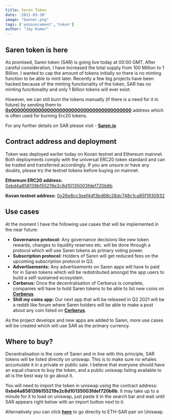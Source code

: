 ```yaml
---
title: Saren Token 
date: '2021-03-30' 
image: "banner.png"
tags: ['announcement','token']
author: "Jay Kumar"
---
```


Saren token is here
-----------
As promised, Saren token (SAR) is going live today at 00:00 GMT. After careful consideration, I have increased the total
supply from 100 Million to 1 Billion. I wanted to cap the amount of tokens initially so there is no minting function to
be able to mint later. Recently a few big projects have been hacked because of the minting functionality of the token,
SAR has no minting functionality and only 1 Billion tokens will ever exist.

However, we can still burn the tokens manually (if there is a need for it in future) by sending them to
**[0x0000000000000000000000000000000000000000](https://etherscan.io/token/0xbd4a858139b155219e2c8d10135003fdef720b6b?a)**
address which is often used for burning Erc20 tokens.

For any further details on SAR please visit - **[Saren.io](https://saren.io/token)**

Contract address and deployment
----------

Token was deployed earlier today on Kovan testnet and Ethereum mainnet. Both deployments comply with the universal ERC20
token standard and can be traded and transferred accordingly. If you are unsure or have any doubts, please try the
testnet tokens before buying on mainnet.

**Ethereum ERC20
address:** [0xbd4a858139b155219e2c8d10135003fdef720b6b](https://etherscan.io/token/0xbd4a858139b155219e2c8d10135003fdef720b6b?a)

**Kovan testnet
address:** [0x26e8cc3eef4df3bd68c28dc748c1ca85f1930932](https://kovan.etherscan.io/token/0x26e8cc3eef4df3bd68c28dc748c1ca85f1930932?a)

Use cases
----------

At the moment I have the following use cases that will be implemented in the near future:

* **Governance protocol:** Any governance decisions like new token rewards, changes to liquidity reserves etc. will be
  done through a protocol which will use Saren tokens as primary voting power.
* **Subscription protocol:** Holders of Saren will get reduced fees on the upcoming subscription protocol in Q3.
* **Advertisements:** Any advertisements on Saren apps will have to paid for in Saren tokens which will be redistributed
  amongst the app users to build a self-sustained ecosystem.
* **Cerberus:** Once the decentralisation of Cerberus is complete, companies will have to hold Saren tokens to be able
  to list new coins on **[Cerberus](https://cerberus.Saren.io)**.
* **Shill my coins app:** Our next app that will be released in Q2 2021 will be a reddit like forum where Saren holders
  will be able to make a post about any coin listed on **[Cerberus](https://cerberus.Saren.io)**.

As the project develops and new apps are added to Saren, more use cases will be created which will use SAR as the
primary currency.

Where to buy?
-------------

Decentralisation is the core of Saren and in line with this principle, SAR tokens will be listed directly on uniswap.
This is to make sure no whales accumulate it in a private or public sale. I believe that everyone should have an equal
chance to buy the token, and a public uniswap listing available to all is the best way to go about it.

You will need to import the token in uniswap using the contract address: **0xbd4a858139b155219e2c8d10135003fdef720b6b**.
It may take up to a minute for it to load on uniswap, just paste it in the search bar and wait until SAR appears right
below with an import button next to it.

Alternatively you can
click **[here](https://app.uniswap.org/#/swap?inputCurrency=0xbd4a858139b155219e2c8d10135003fdef720b6b)** to go directly
to ETH-SAR pair on Uniswap. 

